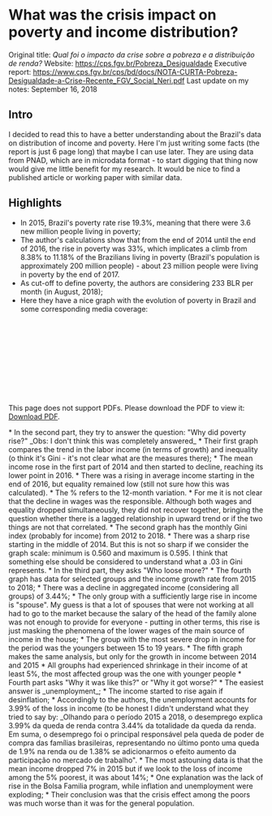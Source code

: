 # What was the crisis impact on poverty and income distribution?

Original title: _Qual foi o impacto da crise sobre a pobreza e a distribuição de renda?_
Website: https://cps.fgv.br/Pobreza_Desigualdade
Executive report: https://www.cps.fgv.br/cps/bd/docs/NOTA-CURTA-Pobreza-Desigualdade-a-Crise-Recente_FGV_Social_Neri.pdf
Last update on my notes: September 16, 2018
## Intro

I decided to read this to have a better understanding about the Brazil's data on distribution of income and poverty. Here I'm just writing some facts (the report is just 6 page long) that maybe I can use later.
They are using data from PNAD, which are in microdata format - to start digging that thing now would give me little benefit for my research.
It would be nice to find a published article or working paper with similar data.

## Highlights

* In 2015, Brazil's poverty rate rise 19.3%, meaning that there were 3.6 new million people living in poverty;
* The author's calculations show that from the end of 2014 until the end of 2016, the rise in poverty was 33%, which implicates a climb from 8.38% to 11.18% of the Brazilians living in poverty (Brazil's population is approximately 200 million people) - about 23 million people were living in poverty by the end of 2017.
* As cut-off to define poverty, the authors are considering 233 BLR per month (in August, 2018);
* Here they have a nice graph with the evolution of poverty in Brazil and some corresponding media coverage:
<object data="https://www.cps.fgv.br/cps/bd/midia/Grafico_P_2018.pdf" type="application/pdf" width="700px" height="700px">
    <embed src="https://www.cps.fgv.br/cps/bd/midia/Grafico_P_2018.pdf">
        <p>This page does not support PDFs. Please download the PDF to view it: <a href="https://www.cps.fgv.br/cps/bd/midia/Grafico_P_2018.pdf">Download PDF</a>.</p>
    </embed>
</object>
* In the second part, they try to answer the question: "Why did poverty rise?" _Obs: I don't think this was completely answered_
    * Their first graph compares the trend in the labor income (in terms of growth) and inequality (o think it's Gini - it's not clear what are the measures there);
        * The mean income rose in the first part of 2014 and then started to decline, reaching its lower point in 2016.
        * There was a rising in average income starting in the end of 2016, but equality remained low (still not sure how this was calculated).
        * The % refers to the 12-month variation.
        * For me it is not clear that the decline in wages was the responsible. Although both wages and equality dropped simultaneously, they did not recover together, bringing the question whether there is a lagged relationship in upward trend or if the two things are not that correlated.
    * The second graph has the monthly Gini index (probably for income) from 2012 to 2018. 
        * There was a sharp rise starting in the middle of 2014. But this is not so sharp if we consider the graph scale: minimum is 0.560 and maximum is 0.595. I think that something else should be considered to understand what a .03 in Gini represents.
* In the third part, they asks "Who loose more?"
    * The fourth graph has data for selected groups and the income growth rate from 2015 to 2018;
        * There was a decline in aggregated income (considering all groups) of 3.44%;
        * The only group with a sufficiently large rise in income is "spouse". My guess is that a lot of spouses that were not working at all had to go to the market because the salary of the head of the family alone was not enough to provide for everyone - putting in other terms, this rise is just masking the phenomena of the lower wages of the main source of income in the house;
        * The group with the most severe drop in income for the period was the youngers between 15 to 19 years.
    * The fifth graph makes the same analysis, but only for the growth in income between 2014 and 2015
        * All grouphs had experienced shrinkage in their income of at least 5%, the most affected group was the one with younger people
* Fourth part asks "Why it was like this?" or "Why it got worse?"
    * The easiest answer is _unemployment_;
    * The income started to rise again if desinflation;
    * Accordingly to the authors, the unemployment accounts for 3.99% of the loss in income (to be honest I didn't understand what they tried to say by: _Olhando para o período 2015 a 2018, o desemprego explica 3.99% da queda de renda contra 3.44% da totalidade da queda da renda. Em suma, o desemprego foi o principal responsável pela queda de poder de compra das famílias brasileiras, representando no último ponto uma queda de 1.9% na renda ou de 1.38% se adicionarmos o efeito aumento da participação no mercado de trabalho".
    * The most astouning data is that the mean income dropped 7% in 2015 but if we look to the loss of income among the 5% poorest, it was about 14%;
        * One explanation was the lack of rise in the Bolsa Familia program, while inflation and unemployment were exploding;
    * Their conclusion was that the crisis effect among the poors was much worse than it was for the general population.
    
        
